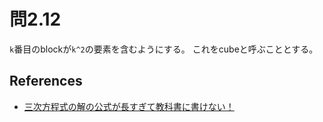 # 問2.12

`k`番目のblockが`k^2`の要素を含むようにする。
これをcubeと呼ぶこととする。

## References
- [三次方程式の解の公式が長すぎて教科書に書けない！](https://enjoymath.pomb.org/?p=12)

